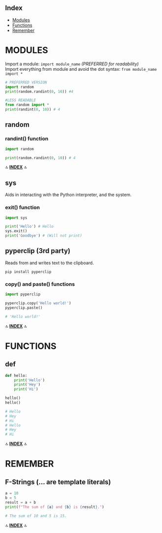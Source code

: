 ## Index

- [Modules](#modules)
- [Functions](#functions)
- [Remember](#remember)

# MODULES

Import a module: `import module_name` _(PREFERRED for readability)_  
Import everything from module and avoid the dot syntax: `from module_name import *`

```py
# PREFERRED VERSION
import random
print(random.randint(0, 10)) #4

#LESS READABLE
from random import *
print(randint(0, 10)) # 4
```

## random

### randint() function

```py
import random

print(random.randint(0, 10)) # 4
```

🔝 **[INDEX](#index)** 🔝

## sys

Aids in interacting with the Python interpreter, and the system.

### exit() function

```py
import sys

print('Hello') # Hello
sys.exit()
print('Goodbye') # (Will not print)
```

## pyperclip (3rd party)

Reads from and writes text to the clipboard.

```terminal
pip install pyperclip
```

### copy() and paste() functions

```py
import pyperclip

pyperclip.copy('Hello world!')
pyperclip.paste()

# 'Hello world!'
```

🔝 **[INDEX](#index)** 🔝

# FUNCTIONS

## def

```py
def hello:
    print('Hello')
    print('Hey')
    print('Hi')

hello()
hello()

# Hello
# Hey
# Hi
# Hello
# Hey
# Hi
```

🔝 **[INDEX](#index)** 🔝

# REMEMBER

## F-Strings (... are template literals)

```py
a = 10
b = 5
result = a + b
print(f"The sum of {a} and {b} is {result}.")

# The sum of 10 and 5 is 15.
```

🔝 **[INDEX](#index)** 🔝
